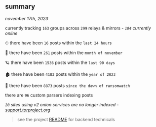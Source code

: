 
## summary
_november 17th, 2023_

currently tracking `163` groups across `299` relays & mirrors - _`104` currently online_

⏲ there have been `16` posts within the `last 24 hours`

🦈 there have been `261` posts within the `month of november`

🪐 there have been `1536` posts within the `last 90 days`

🏚 there have been `4183` posts within the `year of 2023`

🦕 there have been `8873` posts `since the dawn of ransomwatch`

there are `96` custom parsers indexing posts

_`20` sites using v2 onion services are no longer indexed - [support.torproject.org](https://support.torproject.org/onionservices/v2-deprecation/)_

> see the project [README](https://github.com/joshhighet/ransomwatch#ransomwatch--) for backend technicals
